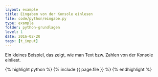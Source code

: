 ```yaml
---
layout: example
title: Eingaben von der Konsole einlesen
file: code/python/eingabe.py
type: example
folder: python-grundlagen
level: 1
date: 2016-02-20
tags: [t_input]
---
```


Ein kleines Beispiel, das zeigt, wie man Text bzw. Zahlen von der Konsole einliest.


{% highlight python %}
{% include {{ page.file }} %}
{% endhighlight %}